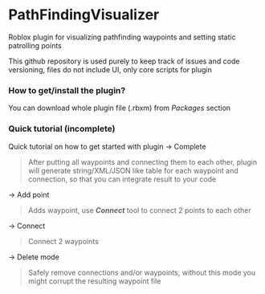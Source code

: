# PathFindingVisualizer
Roblox plugin for visualizing pathfinding waypoints and setting static patrolling points

This github repository is used purely to keep track of issues and code versioning, files do not include UI, only core scripts for plugin

### How to get/install the plugin?
You can download whole plugin file (.rbxm) from _Packages_ section

### Quick tutorial (incomplete)
Quick tutorial on how to get started with plugin
-> Complete
> After putting all waypoints and connecting them to each other, plugin will generate string/XML/JSON like table for each waypoint and connection, so that you can integrate result to your code

-> Add point
> Adds waypoint, use **_Connect_** tool to connect 2 points to each other

-> Connect
> Connect 2 waypoints

-> Delete mode
> Safely remove connections and/or waypoints, without this mode you might corrupt the resulting waypoint file
